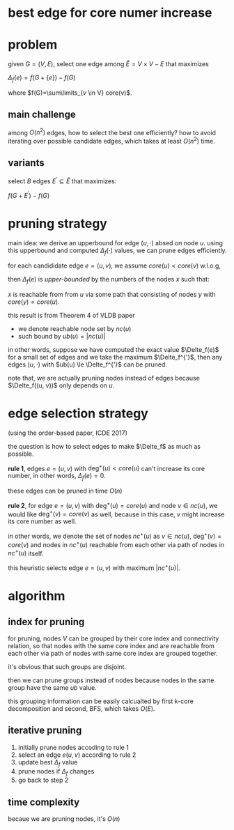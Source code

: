 # best edge for core numer increase

# problem

given $`G=(V, E)`$, select one edge among $`\hat{E}=V \times V - E`$ that maximizes 

$`\Delta_f(e) = f(G+\{e\}) - f(G)`$

where $`f(G)=\sum\limits_{v \in V} core(v)`$. 

## main challenge

among $`O(n^2)`$ edges, how to select the best one efficiently? how to avoid iterating over possible candidate edges, which takes at least $`O(n^2)`$ time. 

## variants

select $`B`$ edges $`E^{'} \subseteq \hat{E}`$ that maximizes:

$`f(G+E^{'}) - f(G)`$

# pruning strategy

main idea: we derive an upperbound for edge $`(u, \cdot)`$ absed on node $`u`$. 
using this upperbound and computed $`\Delta_f(\cdot)`$ values, we can prune edges efficiently. 

for each candididate edge $`e=(u, v)`$, we assume $`core(u) < core(v)`$ w.l.o.g, 

then $`\Delta_f(e)`$ is *upper-bounded* by the numbers of the nodes $`x`$ such that: 

$`x`$ is reachable from from $`u`$ via some path that consisting of nodes $`y`$ with $`core(y) = core(u)`$.

this result is from Theorem 4 of VLDB paper

- we denote reachable node set by $`nc(u)`$
- such bound by $`ub(u)=|nc(u)|`$


in other words, suppose we have computed the exact value $`\Delte_f(e)`$ for a small set of edges and we take the maximum $`\Delte_f^{'}`$, then any edges $`(u, \cdot)`$ with $`ub(u) \le \Delte_f^{'}`$ can be pruned.

note that, we are actually pruning nodes instead of edges because $`\Delte_f((u, v))`$ only depends on $`u`$.

# edge selection strategy

(using the order-based paper, ICDE 2017)

the question is how to select edges to make $`\Delte_f`$ as much as possible. 

**rule 1**, edges $`e=(u, v)`$ with $`\deg^{+}(u) < core(u)`$ can't increase its core number, in other words, $`\Delta_f(e)=0`$. 

these edges can be pruned in time $`O(n)`$


**rule 2**, for edge $`e=(u, v)`$ with $`\deg^{+}(u) = core(u)`$ and node $`v \in nc(u)`$, we would like $`\deg^{+}(v)=core(v)`$ as well, because in this case, $`v`$ might increase its core number as well. 

in other words, we denote the set of nodes $`nc^{+}(u)`$ as $`v \in nc(u)`$, $`\deg^{+}(v) = core(v)`$ and nodes in $`nc^{+}(u)`$ reachable from each other via path of nodes in $`nc^{+}(u)`$ itself. 

this heuristic selects edge $`e=(u, v)`$ with maximum $`|nc^{+}(u)|`$.



# algorithm

## index for pruning

for pruning, nodes $`V`$ can be grouped by their core index and connectivity relation, so that nodes with the same core index and are reachable from each other via path of nodes with same core index are grouped together. 

it's obvious that such groups are disjoint. 

then we can prune groups instead of nodes because nodes in the same group have the same $`ub`$ value. 

this grouping information can be easily calcualted by first k-core decomposition and second, BFS, which takes $`O(E)`$. 

## iterative pruning

1. initially prune nodes accoding to rule 1
2. select an edge $`e(u, v)`$ according to rule 2
3. update best $`\Delta_f`$ value
4. prune nodes if $`\Delta_f`$ changes
5. go back to step 2

## time complexity

becaue we are pruning nodes, it's $`O(n)`$ 